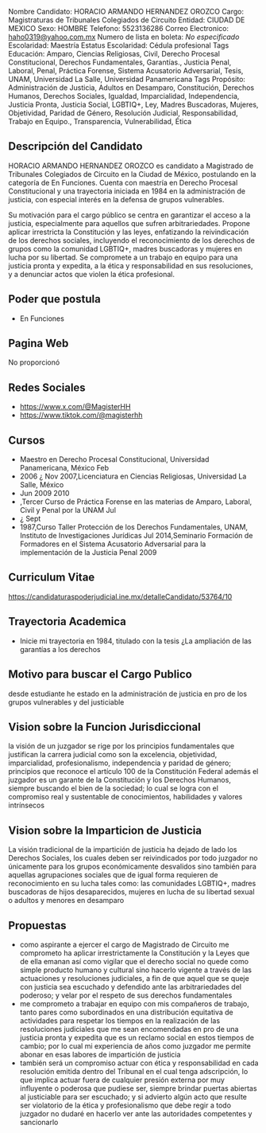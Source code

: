 Nombre Candidato: HORACIO ARMANDO HERNANDEZ OROZCO
Cargo: Magistraturas de Tribunales Colegiados de Circuito
Entidad: CIUDAD DE MEXICO
Sexo: HOMBRE
Telefono: 5523136286
Correo Electronico: haho0319@yahoo.com.mx
Numero de lista en boleta: *No especificado*
Escolaridad: Maestría
Estatus Escolaridad: Cédula profesional
Tags Educación: Amparo, Ciencias Religiosas, Civil, Derecho Procesal Constitucional, Derechos Fundamentales, Garantías., Justicia Penal, Laboral, Penal, Práctica Forense, Sistema Acusatorio Adversarial, Tesis, UNAM, Universidad La Salle, Universidad Panamericana
Tags Propósito: Administración de Justicia, Adultos en Desamparo, Constitución, Derechos Humanos, Derechos Sociales, Igualdad, Imparcialidad, Independencia, Justicia Pronta, Justicia Social, LGBTIQ+, Ley, Madres Buscadoras, Mujeres, Objetividad, Paridad de Género, Resolución Judicial, Responsabilidad, Trabajo en Equipo., Transparencia, Vulnerabilidad, Ética


## Descripción del Candidato 

HORACIO ARMANDO HERNANDEZ OROZCO es candidato a Magistrado de Tribunales Colegiados de Circuito en la Ciudad de México, postulando en la categoría de En Funciones. Cuenta con maestría en Derecho Procesal Constitucional y una trayectoria iniciada en 1984 en la administración de justicia, con especial interés en la defensa de grupos vulnerables.

Su motivación para el cargo público se centra en garantizar el acceso a la justicia, especialmente para aquellos que sufren arbitrariedades.  Propone aplicar irrestricta la Constitución y las leyes, enfatizando la reivindicación de los derechos sociales, incluyendo el reconocimiento de los derechos de grupos como la comunidad LGBTIQ+, madres buscadoras y mujeres en lucha por su libertad. Se compromete a un trabajo en equipo para una justicia pronta y expedita, a la ética y responsabilidad en sus resoluciones, y a denunciar actos que violen la ética profesional.


## Poder que postula

- En Funciones


## Pagina Web

No proporcionó


## Redes Sociales

- https://www.x.com/@MagisterHH
- https://www.tiktok.com/@magisterhh


## Cursos

- Maestro en Derecho Procesal Constitucional, Universidad Panamericana, México Feb
- 2006 ¿ Nov 2007,Licenciatura en Ciencias Religiosas, Universidad La Salle, México
- Jun 2009   2010
- ,Tercer Curso de Práctica Forense en las materias de Amparo, Laboral, Civil y Penal por la UNAM Jul
- ¿ Sept
- 1987,Curso Taller Protección de los Derechos Fundamentales, UNAM, Instituto de Investigaciones Jurídicas Jul 2014,Seminario Formación de Formadores en el Sistema Acusatorio Adversarial para la implementación de la Justicia Penal 2009


## Curriculum Vitae

https://candidaturaspoderjudicial.ine.mx/detalleCandidato/53764/10


## Trayectoria Academica

- Inicie mi trayectoria en 1984, titulado con la tesis ¿La ampliación de las garantías a los derechos


## Motivo para buscar el Cargo Publico

desde estudiante he estado en la administración de justicia en pro de los grupos vulnerables y del justiciable


## Vision sobre la Funcion Jurisdiccional

la visión de un juzgador se rige por los principios fundamentales que justifican la carrera judicial como son la excelencia, objetividad, imparcialidad, profesionalismo, independencia y paridad de género; principios que reconoce el artículo 100 de la Constitución Federal además el juzgador es un garante de la Constitución y los Derechos Humanos, siempre buscando el bien de la sociedad; lo cual se logra con el compromiso real y sustentable de conocimientos, habilidades y valores intrínsecos


## Vision sobre la Imparticion de Justicia

La visión tradicional de la impartición de justicia ha dejado de lado los Derechos Sociales, los cuales deben ser reivindicados por todo juzgador no únicamente para los grupos económicamente desvalidos sino también para aquellas agrupaciones sociales que de igual forma requieren de reconocimiento en su lucha tales como: las comunidades LGBTIQ+, madres buscadoras de hijos desaparecidos, mujeres en lucha de su libertad sexual o adultos y menores en desamparo


## Propuestas

- como aspirante a ejercer el cargo de Magistrado de Circuito me comprometo ha aplicar irrestrictamente la Constitución y la Leyes que de ella emanan así como vigilar que el derecho social no quede como simple producto humano y cultural sino hacerlo vigente a través de las actuaciones y resoluciones judiciales, a fin de que aquel que se queje con justicia sea escuchado y defendido ante las arbitrariedades del poderoso; y velar por el respeto de sus derechos fundamentales
- me comprometo a trabajar en equipo con mis compañeros de trabajo, tanto pares como subordinados en una distribución equitativa de actividades para respetar los tiempos en la realización de las resoluciones judiciales que me sean encomendadas en pro de una justicia pronta y expedita que es un reclamo social en estos tiempos de cambio; por lo cual mi experiencia de años como juzgador me permite abonar en esas labores de impartición de justicia
- también será un compromiso actuar con ética y responsabilidad en cada resolución emitida dentro del Tribunal en el cual tenga adscripción, lo que implica actuar fuera de cualquier presión externa por muy influyente o poderosa que pudiese ser, siempre brindar puertas abiertas al justiciable para ser escuchado; y si advierto algún acto que resulte ser violatorio de la ética y profesionalismo que debe regir a todo juzgador no dudaré en hacerlo ver ante las autoridades competentes y sancionarlo

